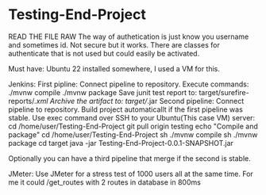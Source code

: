# Testing-End-Project
READ THE FILE RAW
The way of authetication is just know you username and sometimes id.
Not secure but it works.
There are classes for authenticate that is not used but could easily be activated.

Must have:
Ubuntu 22 installed somewhere, I used a VM for this.

Jenkins:
  First pipline:
    Connect pipeline to repository.
    Execute commands:
      ./mvnw compile
      ./mvnw package
    Save junit test report to:
      target/surefire-reports/*.xml
    Archive the artifact to:
      target/*.jar
  Second pipeline:
    Connect pipeline to repository.
    Build project automaticallt if the first pipeline was stable.
    Use exec command over SSH to your Ubuntu(This case VM) server:
      cd /home/user/Testing-End-Project
      git pull origin testing
      echo "Compile and package"
      cd /home/user/Testing-End-Project
      sh ./mvnw compile
      sh ./mvnw package
      cd target
      java -jar Testing-End-Project-0.0.1-SNAPSHOT.jar

  Optionally you can have a third pipeline that merge if the second is stable.

JMeter:
  Use JMeter for a stress test of 1000 users all at the same time.
  For me it could /get_routes with 2 routes in database in 800ms
